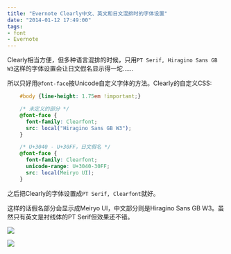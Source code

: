 ```yaml
---
title: "Evernote Clearly中文、英文和日文混排时的字体设置"
date: "2014-01-12 17:49:00"
tags:
- font
- Evernote
---
```

Clearly相当方便，但多种语言混排的时候，只用`PT Serif, Hiragino Sans GB W3`这样的字体设置会让日文假名显示得一坨……

所以只好用`@font-face`按Unicode自定义字体的方法。Clearly的自定义CSS:

```css
    #body {line-height: 1.75em !important;}

    /* 未定义的部分 */
    @font-face {
      font-family: Clearfont;
      src: local("Hiragino Sans GB W3");
    }

    /* U+3040 - U+30FF，日文假名 */
    @font-face {
      font-family: Clearfont;
      unicode-range: U+3040-30FF;
      src: local(Meiryo UI);
    }
```

之后把Clearly的字体设置成`PT Serif, Clearfont`就好。

这样的话假名部分会显示成Meiryo UI，中文部分则是Hiragino Sans GB W3。虽然只有英文是衬线体的PT Serif但效果还不错。

![](/assets/0064-01.png)

![](/assets/0064-02.png)